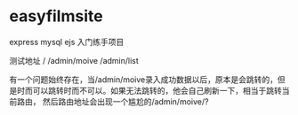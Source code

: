 # easyfilmsite
express mysql ejs 入门练手项目

测试地址
/
/admin/moive
/admin/list

有一个问题始终存在，当/admin/moive录入成功数据以后，原本是会跳转的，但是时而可以跳转时而不可以。如果无法跳转的，他会自己刷新一下，相当于跳转当前路由，
然后路由地址会出现一个尴尬的/admin/moive/?
